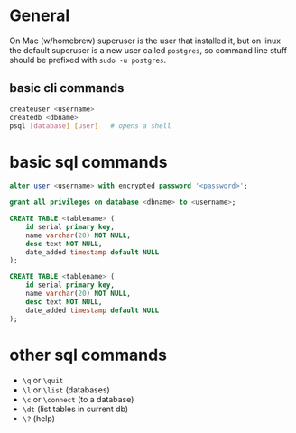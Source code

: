 # General
On Mac (w/homebrew) superuser is the user that installed it, but on linux the default superuser is a new user called `postgres`, so command line stuff should be prefixed with `sudo -u postgres`.

## basic cli commands
```bash
createuser <username>
createdb <dbname>
psql [database] [user]   # opens a shell
```

# basic sql commands

```sql
alter user <username> with encrypted password '<password>';
```

```sql
grant all privileges on database <dbname> to <username>;
```

```sql
CREATE TABLE <tablename> (
    id serial primary key,
    name varchar(20) NOT NULL,
    desc text NOT NULL,
    date_added timestamp default NULL
);
```

```sql
CREATE TABLE <tablename> (
    id serial primary key,
    name varchar(20) NOT NULL,
    desc text NOT NULL,
    date_added timestamp default NULL
);
```

# other sql commands
* `\q` or `\quit`
* `\l` or `\list` (databases)
* `\c` or `\connect` (to a database)
* `\dt` (list tables in current db)
* `\?` (help)